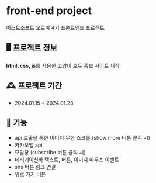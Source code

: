 # front-end project
이스트소프트 오르미 4기 프론트엔드 프로젝트


## 🖥️ 프로젝트 정보
**html, css, js**를 사용한
고양이 호두 홍보 사이트 제작


## 🕰️ 프로젝트 기간
* 2024.01.15 ~ 2024.01.23


## 🔎 기능
* api 호출을 통한 이미지 무한 스크롤 (show more 버튼 클릭 시)
* 카카오맵 api
* 모달창 (subscribe 버튼 클릭 시)
* 네비게이션바 텍스트, 버튼, 이미지 마우스 이벤트
* sns 버튼 링크 연결
* 위로 가기 버튼
